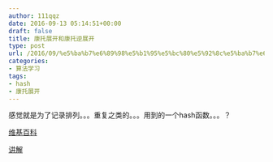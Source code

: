 ```yaml
---
author: 111qqz
date: 2016-09-13 05:14:51+00:00
draft: false
title: 康托展开和康托逆展开
type: post
url: /2016/09/%e5%ba%b7%e6%89%98%e5%b1%95%e5%bc%80%e5%92%8c%e5%ba%b7%e6%89%98%e9%80%86%e5%b1%95%e5%bc%80/
categories:
- 算法学习
tags:
- hash
- 康托展开
---
```


感觉就是为了记录排列。。。重复之类的。。。用到的一个hash函数。。。？

[维基百科](https://zh.wikipedia.org/wiki/%E5%BA%B7%E6%89%98%E5%B1%95%E5%BC%80#.E5.BA.B7.E6.89.98.E5.B1.95.E5.BC.80.E7.9A.84.E9.80.86.E8.BF.90.E7.AE.97)

[讲解](http://blog.csdn.net/lttree/article/details/24798653)


